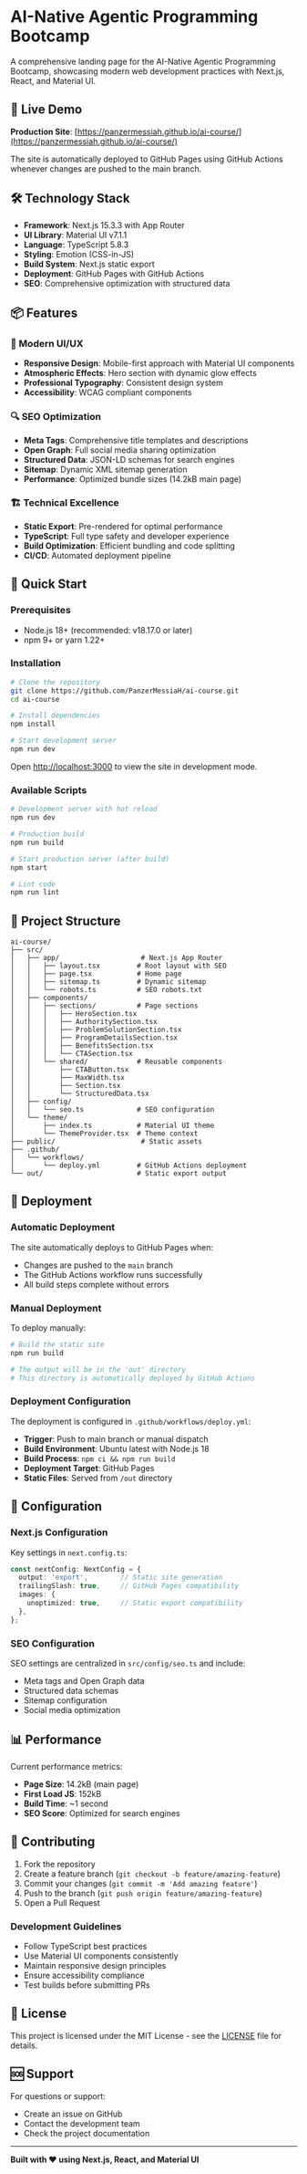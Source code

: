 # AI-Native Agentic Programming Bootcamp

A comprehensive landing page for the AI-Native Agentic Programming Bootcamp, showcasing modern web development practices with Next.js, React, and Material UI.

## 🚀 Live Demo

**Production Site**: [https://panzermessiah.github.io/ai-course/](https://panzermessiah.github.io/ai-course/)

The site is automatically deployed to GitHub Pages using GitHub Actions whenever changes are pushed to the main branch.

## 🛠 Technology Stack

- **Framework**: Next.js 15.3.3 with App Router
- **UI Library**: Material UI v7.1.1
- **Language**: TypeScript 5.8.3
- **Styling**: Emotion (CSS-in-JS)
- **Build System**: Next.js static export
- **Deployment**: GitHub Pages with GitHub Actions
- **SEO**: Comprehensive optimization with structured data

## 📦 Features

### 🎨 Modern UI/UX
- **Responsive Design**: Mobile-first approach with Material UI components
- **Atmospheric Effects**: Hero section with dynamic glow effects
- **Professional Typography**: Consistent design system
- **Accessibility**: WCAG compliant components

### 🔍 SEO Optimization
- **Meta Tags**: Comprehensive title templates and descriptions
- **Open Graph**: Full social media sharing optimization
- **Structured Data**: JSON-LD schemas for search engines
- **Sitemap**: Dynamic XML sitemap generation
- **Performance**: Optimized bundle sizes (14.2kB main page)

### 🏗 Technical Excellence
- **Static Export**: Pre-rendered for optimal performance
- **TypeScript**: Full type safety and developer experience
- **Build Optimization**: Efficient bundling and code splitting
- **CI/CD**: Automated deployment pipeline

## 🚀 Quick Start

### Prerequisites
- Node.js 18+ (recommended: v18.17.0 or later)
- npm 9+ or yarn 1.22+

### Installation

```bash
# Clone the repository
git clone https://github.com/PanzerMessiaH/ai-course.git
cd ai-course

# Install dependencies
npm install

# Start development server
npm run dev
```

Open [http://localhost:3000](http://localhost:3000) to view the site in development mode.

### Available Scripts

```bash
# Development server with hot reload
npm run dev

# Production build
npm run build

# Start production server (after build)
npm start

# Lint code
npm run lint
```

## 📁 Project Structure

```
ai-course/
├── src/
│   ├── app/                    # Next.js App Router
│   │   ├── layout.tsx         # Root layout with SEO
│   │   ├── page.tsx           # Home page
│   │   ├── sitemap.ts         # Dynamic sitemap
│   │   └── robots.ts          # SEO robots.txt
│   ├── components/
│   │   ├── sections/          # Page sections
│   │   │   ├── HeroSection.tsx
│   │   │   ├── AuthoritySection.tsx
│   │   │   ├── ProblemSolutionSection.tsx
│   │   │   ├── ProgramDetailsSection.tsx
│   │   │   ├── BenefitsSection.tsx
│   │   │   └── CTASection.tsx
│   │   └── shared/            # Reusable components
│   │       ├── CTAButton.tsx
│   │       ├── MaxWidth.tsx
│   │       ├── Section.tsx
│   │       └── StructuredData.tsx
│   ├── config/
│   │   └── seo.ts             # SEO configuration
│   └── theme/
│       ├── index.ts           # Material UI theme
│       └── ThemeProvider.tsx  # Theme context
├── public/                     # Static assets
├── .github/
│   └── workflows/
│       └── deploy.yml         # GitHub Actions deployment
└── out/                       # Static export output
```

## 🚀 Deployment

### Automatic Deployment

The site automatically deploys to GitHub Pages when:
- Changes are pushed to the `main` branch
- The GitHub Actions workflow runs successfully
- All build steps complete without errors

### Manual Deployment

To deploy manually:

```bash
# Build the static site
npm run build

# The output will be in the 'out' directory
# This directory is automatically deployed by GitHub Actions
```

### Deployment Configuration

The deployment is configured in `.github/workflows/deploy.yml`:
- **Trigger**: Push to main branch or manual dispatch
- **Build Environment**: Ubuntu latest with Node.js 18
- **Build Process**: `npm ci && npm run build`
- **Deployment Target**: GitHub Pages
- **Static Files**: Served from `/out` directory

## 🔧 Configuration

### Next.js Configuration

Key settings in `next.config.ts`:
```typescript
const nextConfig: NextConfig = {
  output: 'export',        // Static site generation
  trailingSlash: true,     // GitHub Pages compatibility
  images: {
    unoptimized: true,     // Static export compatibility
  },
};
```

### SEO Configuration

SEO settings are centralized in `src/config/seo.ts` and include:
- Meta tags and Open Graph data
- Structured data schemas
- Sitemap configuration
- Social media optimization

## 📊 Performance

Current performance metrics:
- **Page Size**: 14.2kB (main page)
- **First Load JS**: 152kB
- **Build Time**: ~1 second
- **SEO Score**: Optimized for search engines

## 🤝 Contributing

1. Fork the repository
2. Create a feature branch (`git checkout -b feature/amazing-feature`)
3. Commit your changes (`git commit -m 'Add amazing feature'`)
4. Push to the branch (`git push origin feature/amazing-feature`)
5. Open a Pull Request

### Development Guidelines

- Follow TypeScript best practices
- Use Material UI components consistently
- Maintain responsive design principles
- Ensure accessibility compliance
- Test builds before submitting PRs

## 📝 License

This project is licensed under the MIT License - see the [LICENSE](LICENSE) file for details.

## 🆘 Support

For questions or support:
- Create an issue on GitHub
- Contact the development team
- Check the project documentation

---

**Built with ❤️ using Next.js, React, and Material UI**